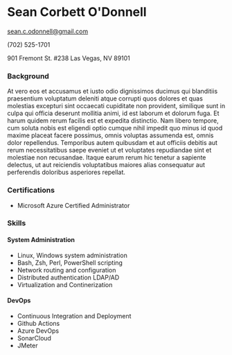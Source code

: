 
# Sean Corbett O'Donnell

sean.c.odonnell@gmail.com

(702) 525-1701

901 Fremont St. #238 Las Vegas, NV 89101

### Background

At vero eos et accusamus et iusto odio dignissimos ducimus qui blanditiis praesentium voluptatum deleniti atque corrupti quos dolores et quas molestias excepturi sint occaecati cupiditate non provident, similique sunt in culpa qui officia deserunt mollitia animi, id est laborum et dolorum fuga. Et harum quidem rerum facilis est et expedita distinctio. Nam libero tempore, cum soluta nobis est eligendi optio cumque nihil impedit quo minus id quod maxime placeat facere possimus, omnis voluptas assumenda est, omnis dolor repellendus. Temporibus autem quibusdam et aut officiis debitis aut rerum necessitatibus saepe eveniet ut et voluptates repudiandae sint et molestiae non recusandae. Itaque earum rerum hic tenetur a sapiente delectus, ut aut reiciendis voluptatibus maiores alias consequatur aut perferendis doloribus asperiores repellat.

### Certifications

* Microsoft Azure Certified Administrator

### Skills

#### System Administration

* Linux, Windows system administration
* Bash, Zsh, Perl, PowerShell scripting
* Network routing and configuration
* Distributed authentication LDAP/AD
* Virtualization and Continerization

#### DevOps

* Continuous Integration and Deployment
* Github Actions
* Azure DevOps
* SonarCloud
* JMeter
